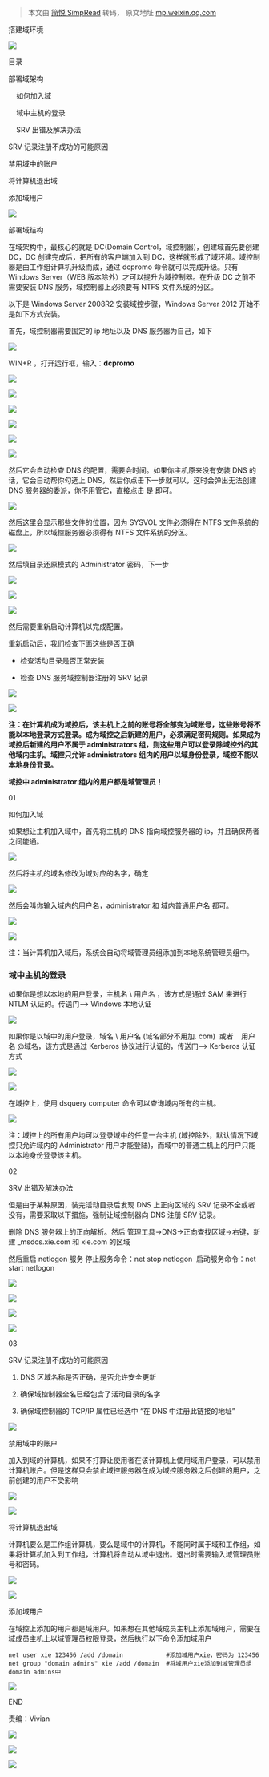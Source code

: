 > 本文由 [简悦 SimpRead](http://ksria.com/simpread/) 转码， 原文地址 [mp.weixin.qq.com](https://mp.weixin.qq.com/s?__biz=MzU2MTQwMzMxNA==&mid=2247488866&idx=2&sn=89f9ca5dec033f01e07d85352eec7387&chksm=fc7811bfcb0f98a9c2e5a73444678020b173364c402f770076580556a053f7a63af51acf3adc&scene=21#wechat_redirect)

搭建域环境

![](https://mmbiz.qpic.cn/mmbiz_gif/7QRTvkK2qC6D2OhibHUMz1XiaC7v0RcUA1thKEXck4AzcEnKnOXEHJibw1OEpzrL0n2O4FNrfgNaAZRcDyzDkKqiaw/640?wx_fmt=gif)

目录

部署域架构

    如何加入域

    域中主机的登录

    SRV 出错及解决办法

SRV 记录注册不成功的可能原因

禁用域中的账户

将计算机退出域

添加域用户

![](https://mmbiz.qpic.cn/mmbiz_gif/7QRTvkK2qC6D2OhibHUMz1XiaC7v0RcUA1icaxROuwbvf2Nqmcz53iat2YiaGq0ibvOsA2KakWoa80iahsYGXhDHFMiaxw/640?wx_fmt=gif)

部署域结构

  

在域架构中，最核心的就是 DC(Domain Control，域控制器)，创建域首先要创建 DC，DC 创建完成后，把所有的客户端加入到 DC，这样就形成了域环境。域控制器是由工作组计算机升级而成，通过 dcpromo 命令就可以完成升级。只有 Windows Server（WEB 版本除外）才可以提升为域控制器。在升级 DC 之前不需要安装 DNS 服务，域控制器上必须要有 NTFS 文件系统的分区。

以下是 Windows Server 2008R2 安装域控步骤，Windows Server 2012 开始不是如下方式安装。

首先，域控制器需要固定的 ip 地址以及 DNS 服务器为自己，如下

![](https://mmbiz.qpic.cn/mmbiz_png/rSyd2cclv2djo88sJ9C76ee5icXJNVXdGfSDHSwm7EhicXLupd4C5cQfWzyRt9y927ln1IW8dcE8QAr5DiaIt4MoA/640?wx_fmt=png)

WIN+R ，打开运行框，输入：**dcpromo**

![](https://mmbiz.qpic.cn/mmbiz_png/rSyd2cclv2djo88sJ9C76ee5icXJNVXdGd6n3HbsC08ejuqPbkJHPTIRBv2C9txxxDYltDMCJmHq3VN7CBicl1ZA/640?wx_fmt=png)

![](https://mmbiz.qpic.cn/mmbiz_png/rSyd2cclv2djo88sJ9C76ee5icXJNVXdGz5PjKOzMSJuibHa2vF3ExfYWOELRjH4Ap4V3MuibppESJU2mqgBD5tHA/640?wx_fmt=png)

![](https://mmbiz.qpic.cn/mmbiz_png/rSyd2cclv2djo88sJ9C76ee5icXJNVXdGTgxHlHnJYWfOvbBN4ZKsualGWUtiaNtJqGgma81JGALZIj51icxy2aiaA/640?wx_fmt=png)

![](https://mmbiz.qpic.cn/mmbiz_png/rSyd2cclv2djo88sJ9C76ee5icXJNVXdGCib0DLhV92UMeHJqxcozTxZSAekmJzrTXfC1XXgfd6iajucFrMZYcXiaw/640?wx_fmt=png)

![](https://mmbiz.qpic.cn/mmbiz_png/rSyd2cclv2djo88sJ9C76ee5icXJNVXdGPBqZibXaxm0qSsibUS1rLuaFZtmp187ic0lUQFEc9CGz7sLFt3YicfibxBA/640?wx_fmt=png)

![](https://mmbiz.qpic.cn/mmbiz_png/rSyd2cclv2djo88sJ9C76ee5icXJNVXdGPnq5n7UiasHvHWbHd8QyicwJXnJxUZpaUon3tmmMGYMRp7Pyv3legic2Q/640?wx_fmt=png)

然后它会自动检查 DNS 的配置，需要会时间。如果你主机原来没有安装 DNS 的话，它会自动帮你勾选上 DNS，然后你点击下一步就可以，这时会弹出无法创建 DNS 服务器的委派，你不用管它，直接点击 是 即可。

![](https://mmbiz.qpic.cn/mmbiz_png/rSyd2cclv2djo88sJ9C76ee5icXJNVXdG9Hgm01rMynVSxcGvMEc0aWWY6aF88BM574sdJAicWXvQoibs18dcBQJA/640?wx_fmt=png)

然后这里会显示那些文件的位置，因为 SYSVOL 文件必须得在 NTFS 文件系统的磁盘上，所以域控服务器必须得有 NTFS 文件系统的分区。

![](https://mmbiz.qpic.cn/mmbiz_png/rSyd2cclv2djo88sJ9C76ee5icXJNVXdGvfZuqrXs4hMMgdJfdFWu13YdzhtmTKQzTaeqZXEM0RWw5Lqep4TcUw/640?wx_fmt=png)

然后填目录还原模式的 Administrator 密码，下一步

![](https://mmbiz.qpic.cn/mmbiz_png/rSyd2cclv2djo88sJ9C76ee5icXJNVXdGV4KaNmwLoHLbpXicEhpU1icMgBVIB7johaMWicTQobAV4DOXTS6icb274A/640?wx_fmt=png)

![](https://mmbiz.qpic.cn/mmbiz_png/rSyd2cclv2djo88sJ9C76ee5icXJNVXdGxibLIKfwv1VIaIwoicuvM8paWVRgL57A0V2j8zciaglXjKnNH8OxlJdRw/640?wx_fmt=png)

![](https://mmbiz.qpic.cn/mmbiz_png/rSyd2cclv2djo88sJ9C76ee5icXJNVXdGLBSv3p8QViawQOV25GxdZX7Kw4iaHSG5uhuZwHkxUH91NSXbQsGlvNQQ/640?wx_fmt=png)

然后需要重新启动计算机以完成配置。

重新启动后，我们检查下面这些是否正确

*   检查活动目录是否正常安装
    
*   检查 DNS 服务域控制器注册的 SRV 记录
    

![](https://mmbiz.qpic.cn/mmbiz_png/rSyd2cclv2djo88sJ9C76ee5icXJNVXdGKu6uUU5dPMY45Fvic4V3fKm5iadlVwUcRz6W3aVNup7fBmYI3Tm3jrQw/640?wx_fmt=png)

![](https://mmbiz.qpic.cn/mmbiz_png/rSyd2cclv2djo88sJ9C76ee5icXJNVXdG4sSjBfNZy7aZpJZ9b8PCIYBxziagMibib7EkWOBqPS1iaZ8hWrDyYXxWQQ/640?wx_fmt=png)

**注：在计算机成为域控后，该主机上之前的账号将全部变为域账号，这些账号将不能以本地登录方式登录。成为域控之后新建的用户，必须满足密码规则。如果成为域控后新建的用户不属于 administrators 组，则这些用户可以登录除域控外的其他域内主机。域控只允许 administrators 组内的用户以域身份登录，域控不能以本地身份登录。**

**域控中 administrator 组内的用户都是域管理员！**

01

如何加入域

如果想让主机加入域中，首先将主机的 DNS 指向域控服务器的 ip，并且确保两者之间能通。

![](https://mmbiz.qpic.cn/mmbiz_png/rSyd2cclv2djo88sJ9C76ee5icXJNVXdGNhf1iajMCfgq73Fd2Rnfk346TdhOmV46QwAviaibibFINGwjQB5FTFQVfg/640?wx_fmt=png)

然后将主机的域名修改为域对应的名字，确定

![](https://mmbiz.qpic.cn/mmbiz_png/rSyd2cclv2djo88sJ9C76ee5icXJNVXdGzqXKBRX40WIexG8NibibVMnl2iauKGnqwiagWmwXGW23vsOalGGmaCDPWQ/640?wx_fmt=png)

然后会叫你输入域内的用户名，administrator 和 域内普通用户名 都可。

![](https://mmbiz.qpic.cn/mmbiz_png/rSyd2cclv2djo88sJ9C76ee5icXJNVXdGgQPFX4Ziav26fn1YjwOuyTiaMNSuiaQ0If6mgiaRPeibUgiaiaoXPopK8Vwow/640?wx_fmt=png)

![](https://mmbiz.qpic.cn/mmbiz_png/rSyd2cclv2djo88sJ9C76ee5icXJNVXdG5czzicMmxia6vwEykyPbWFZKxXU5nEpLOWy1ELLsr7S2przqNJ7bGumQ/640?wx_fmt=png)

注：当计算机加入域后，系统会自动将域管理员组添加到本地系统管理员组中。

### **域中主机的登录**

如果你是想以本地的用户登录，主机名 \ 用户名 ，该方式是通过 SAM 来进行 NTLM 认证的。传送门——> Windows 本地认证

![](https://mmbiz.qpic.cn/mmbiz_png/rSyd2cclv2djo88sJ9C76ee5icXJNVXdGtBjnib5iaGcSWvH9YWAu9j4sSRYBWUzQakzQwGJqNGoXgO8Nib3s3C1aQ/640?wx_fmt=png)

如果你是以域中的用户登录，域名 \ 用户名 (域名部分不用加. com)  或者    用户名 @域名，该方式是通过 Kerberos 协议进行认证的，传送门——> Kerberos 认证方式

![](https://mmbiz.qpic.cn/mmbiz_png/rSyd2cclv2djo88sJ9C76ee5icXJNVXdGRhyicB1VrzslRScbvxOnmAenhW8ibfXh9Ms9xTJDTINVVJqkOgbhRIHg/640?wx_fmt=png)

![](https://mmbiz.qpic.cn/mmbiz_png/rSyd2cclv2djo88sJ9C76ee5icXJNVXdG1yeXmeKic1WVTEqr2VrwY6icMkLEpPLhzMUkJs5zZ3zaAOLNyickPhO0g/640?wx_fmt=png)

在域控上，使用 dsquery computer 命令可以查询域内所有的主机。

![](https://mmbiz.qpic.cn/mmbiz_png/rSyd2cclv2djo88sJ9C76ee5icXJNVXdGmuy9MafMlozD2K0E3mnqqoTMZKtsh3yrJ4RqyS08MYI2hibehueqUtQ/640?wx_fmt=png)

注：域控上的所有用户均可以登录域中的任意一台主机 (域控除外，默认情况下域控只允许域内的 Administrator 用户才能登陆)，而域中的普通主机上的用户只能以本地身份登录该主机。

02

SRV 出错及解决办法

但是由于某种原因，装完活动目录后发现 DNS 上正向区域的 SRV 记录不全或者没有，需要采取以下措施，强制让域控制器向 DNS 注册 SRV 记录。

删除 DNS 服务器上的正向解析。然后 管理工具→DNS→正向查找区域→右键，新建 _msdcs.xie.com 和 xie.com 的区域

然后重启 netlogon 服务 停止服务命令：net stop netlogon  启动服务命令：net start netlogon

![](https://mmbiz.qpic.cn/mmbiz_png/rSyd2cclv2djo88sJ9C76ee5icXJNVXdGGric51K3HQCjwuvPVwo9XtDqtMtR5JsuuDDMWkGC5gU6skH5uN0X8Mw/640?wx_fmt=png)

![](https://mmbiz.qpic.cn/mmbiz_png/rSyd2cclv2djo88sJ9C76ee5icXJNVXdGSKcE38POGko8LMj20Z65bxt1ABN94p7q9ecjQ5DU6TKLJUrd1BPR8Q/640?wx_fmt=png)

![](https://mmbiz.qpic.cn/mmbiz_png/rSyd2cclv2djo88sJ9C76ee5icXJNVXdGjYhMoFpDo3bWT6wDfTJHYTlABklNc0ut7HicDib4rvu9wqXYPW8XSxSw/640?wx_fmt=png)

![](https://mmbiz.qpic.cn/mmbiz_png/rSyd2cclv2djo88sJ9C76ee5icXJNVXdGgmxdhPiaQrRCYvPj8Y3GBT9pickOvm6ouyGUNibNNgqzcww9NXiciax8gYA/640?wx_fmt=png)

03

SRV 记录注册不成功的可能原因

1.  DNS 区域名称是否正确，是否允许安全更新
    
2.  确保域控制器全名已经包含了活动目录的名字
    
3.  确保域控制器的 TCP/IP 属性已经选中 “在 DNS 中注册此链接的地址”
    

![](https://mmbiz.qpic.cn/mmbiz_gif/7QRTvkK2qC6D2OhibHUMz1XiaC7v0RcUA1eIllSica8icMEK3w52bILoHA1zvwmsy6a7eYHVBvXrSNVBEhGCyZauibg/640?wx_fmt=gif)

禁用域中的账户

  

加入到域的计算机，如果不打算让使用者在该计算机上使用域用户登录，可以禁用计算机账户。但是这样只会禁止域控服务器在成为域控服务器之后创建的用户，之前创建的用户不受影响

![](https://mmbiz.qpic.cn/mmbiz_png/rSyd2cclv2djo88sJ9C76ee5icXJNVXdGiaBwbG5XAOn4Bf1yhpsVcMCuydrKvRJT4qJYlOmQ9pscDM7icq7kibERg/640?wx_fmt=png)

![](https://mmbiz.qpic.cn/mmbiz_gif/7QRTvkK2qC6D2OhibHUMz1XiaC7v0RcUA1eIllSica8icMEK3w52bILoHA1zvwmsy6a7eYHVBvXrSNVBEhGCyZauibg/640?wx_fmt=gif)

将计算机退出域

  

计算机要么是工作组计算机，要么是域中的计算机，不能同时属于域和工作组，如果将计算机加入到工作组，计算机将自动从域中退出。退出时需要输入域管理员账号和密码。

![](https://mmbiz.qpic.cn/mmbiz_png/rSyd2cclv2djo88sJ9C76ee5icXJNVXdGLic9kHH1Fkvv8Vg6D1SKgzQia5dj8uib8rA4IDNKs5YVZJdib8VeO5gfhQ/640?wx_fmt=png)

![](https://mmbiz.qpic.cn/mmbiz_gif/7QRTvkK2qC6D2OhibHUMz1XiaC7v0RcUA1eIllSica8icMEK3w52bILoHA1zvwmsy6a7eYHVBvXrSNVBEhGCyZauibg/640?wx_fmt=gif)

添加域用户

  

在域控上添加的用户都是域用户。如果想在其他域成员主机上添加域用户，需要在域成员主机上以域管理员权限登录，然后执行以下命令添加域用户

```
net user xie 123456 /add /domain            #添加域用户xie，密码为 123456
net group "domain admins" xie /add /domain  #将域用户xie添加到域管理员组domain admins中
```

![](https://mmbiz.qpic.cn/mmbiz_png/YUyZ7AOL3omM3I3SHqpC3fX8KDoYpANdEjSAenLicg6l3iaUZszkjc7wGJJX38AbjrOaHGiadorWuCGBgNWtcxqiaw/640?wx_fmt=png)

END

责编：Vivian

![](https://mmbiz.qpic.cn/mmbiz_png/UZ1NGUYLEFh6DjmDpKicfAIGpl3KlQu836ZrYWP3g2wg6QgtZMqfPCJxskmzMPuI26YzibgcyUXvVEqLicyXORGdQ/640?wx_fmt=png)

![](https://mmbiz.qpic.cn/mmbiz_jpg/UZ1NGUYLEFh6DjmDpKicfAIGpl3KlQu83dmrribxWJ5Q0Culb5RicgtfQ8wYT6icvHptHmcEaQtpB1ib3Vyyscuxovg/640?wx_fmt=jpeg)

![](https://mmbiz.qpic.cn/mmbiz_png/UZ1NGUYLEFh6DjmDpKicfAIGpl3KlQu83ianSic5ut6IwHRl5soWKiba6Xtnt0kWMNb1Jke8afZFSt9vLpZA6rBRZQ/640?wx_fmt=png)